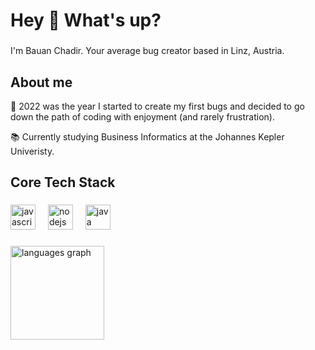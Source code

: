 <h1 align="left">Hey 👋 What's up?</h1>

###

<p align="left">I'm Bauan Chadir. Your average bug creator based in Linz, Austria.</p>

###

<h2 align="left">About me</h2>
<p align="left">🚀 2022 was the year I started to create my first bugs and decided to go down the path of coding with enjoyment (and rarely frustration).</p>
<p align="left">📚 Currently studying Business Informatics at the Johannes Kepler Univeristy.</p>

<h2 align="left">Core Tech Stack</h2>

###

<div align="left">
  <img src="https://skillicons.dev/icons?i=js" height="40" alt="javascript logo"  />
  <img width="12" />
  <img src="https://cdn.simpleicons.org/nodedotjs/339933" height="40" alt="nodejs logo"  />
  <img width="12" />
  <img src="https://cdn.jsdelivr.net/gh/devicons/devicon/icons/java/java-original.svg" height="40" alt="java logo"  />
  <img width="12" />

###

<div align="left">
  <img src="https://github-readme-stats.vercel.app/api/top-langs?username=bauanchadir&locale=en&hide_title=false&layout=compact&card_width=320&langs_count=4&theme=github_dark&hide_border=true&order=2&cache_seconds=3600" height="150" alt="languages graph"  />
</div>

###